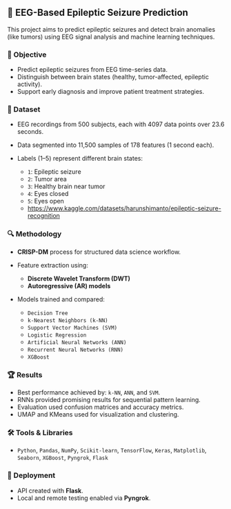 

## 🧠 EEG-Based Epileptic Seizure Prediction

This project aims to predict epileptic seizures and detect brain anomalies (like tumors) using EEG signal analysis and machine learning techniques.

### 📌 Objective

* Predict epileptic seizures from EEG time-series data.
* Distinguish between brain states (healthy, tumor-affected, epileptic activity).
* Support early diagnosis and improve patient treatment strategies.

### 🧪 Dataset

* EEG recordings from 500 subjects, each with 4097 data points over 23.6 seconds.
* Data segmented into 11,500 samples of 178 features (1 second each).
* Labels (1–5) represent different brain states:

  * `1`: Epileptic seizure
  * `2`: Tumor area
  * `3`: Healthy brain near tumor
  * `4`: Eyes closed
  * `5`: Eyes open
  * https://www.kaggle.com/datasets/harunshimanto/epileptic-seizure-recognition

### 🔍 Methodology

* **CRISP-DM** process for structured data science workflow.
* Feature extraction using:

  * **Discrete Wavelet Transform (DWT)**
  * **Autoregressive (AR) models**
* Models trained and compared:

  * `Decision Tree`
  * `k-Nearest Neighbors (k-NN)`
  * `Support Vector Machines (SVM)`
  * `Logistic Regression`
  * `Artificial Neural Networks (ANN)`
  * `Recurrent Neural Networks (RNN)`
  * `XGBoost`

### 🏆 Results

* Best performance achieved by: `k-NN`, `ANN`, and `SVM`.
* RNNs provided promising results for sequential pattern learning.
* Evaluation used confusion matrices and accuracy metrics.
* UMAP and KMeans used for visualization and clustering.

### 🛠 Tools & Libraries

* `Python`, `Pandas`, `NumPy`, `Scikit-learn`, `TensorFlow`, `Keras`, `Matplotlib`, `Seaborn`, `XGBoost`, `Pyngrok`, `Flask`

### 🚀 Deployment

* API created with **Flask**.
* Local and remote testing enabled via **Pyngrok**.

